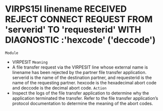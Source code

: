 # VIRPS15I linename RECEIVED REJECT CONNECT REQUEST FROM 'serverid' TO 'requesterid' WITH DIAGNOSTIC :'hexcode' ('deccode')
`Module`
- VIRPESIT
`Meaning`
- A file transfer request via the VIRPESIT line whose external name is linename has been rejected by the partner file transfer application. serverid is the name of the destination partner, and requesterid is the name of the requesting partner. hexcode is the hexadecimal abort code and deccode is the decimal abort code.
`Action`
- Inspect the logs of the file transfer application to determine why the application terminated the transfer. Refer to the file transfer application’s protocol documentation to determine the meaning of the abort codes.
